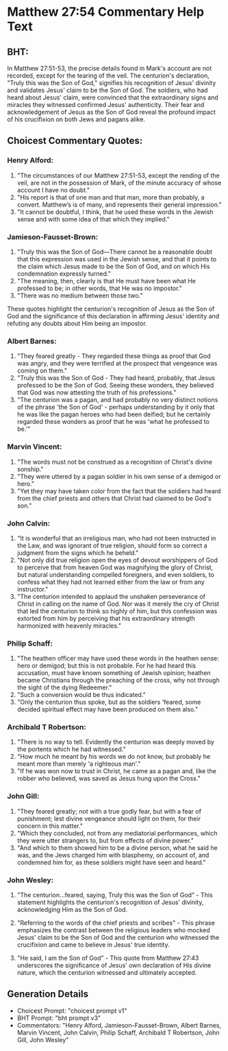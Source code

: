 # Matthew 27:54 Commentary Help Text

## BHT:
In Matthew 27:51-53, the precise details found in Mark's account are not recorded, except for the tearing of the veil. The centurion's declaration, "Truly this was the Son of God," signifies his recognition of Jesus' divinity and validates Jesus' claim to be the Son of God. The soldiers, who had heard about Jesus' claim, were convinced that the extraordinary signs and miracles they witnessed confirmed Jesus' authenticity. Their fear and acknowledgement of Jesus as the Son of God reveal the profound impact of his crucifixion on both Jews and pagans alike.

## Choicest Commentary Quotes:
### Henry Alford:
1. "The circumstances of our Matthew 27:51-53, except the rending of the veil, are not in the possession of Mark, of the minute accuracy of whose account I have no doubt." 
2. "His report is that of one man and that man, more than probably, a convert. Matthew’s is of many, and represents their general impression." 
3. "It cannot be doubtful, I think, that he used these words in the Jewish sense and with some idea of that which they implied."

### Jamieson-Fausset-Brown:
1. "Truly this was the Son of God—There cannot be a reasonable doubt that this expression was used in the Jewish sense, and that it points to the claim which Jesus made to be the Son of God, and on which His condemnation expressly turned."
2. "The meaning, then, clearly is that He must have been what He professed to be; in other words, that He was no impostor."
3. "There was no medium between those two."

These quotes highlight the centurion's recognition of Jesus as the Son of God and the significance of this declaration in affirming Jesus' identity and refuting any doubts about Him being an impostor.

### Albert Barnes:
1. "They feared greatly - They regarded these things as proof that God was angry, and they were terrified at the prospect that vengeance was coming on them."
2. "Truly this was the Son of God - They had heard, probably, that Jesus professed to be the Son of God. Seeing these wonders, they believed that God was now attesting the truth of his professions."
3. "The centurion was a pagan, and had probably no very distinct notions of the phrase 'the Son of God' - perhaps understanding by it only that he was like the pagan heroes who had been deified; but he certainly regarded these wonders as proof that he was 'what he professed to be.'"

### Marvin Vincent:
1. "The words must not be construed as a recognition of Christ's divine sonship."
2. "They were uttered by a pagan soldier in his own sense of a demigod or hero."
3. "Yet they may have taken color from the fact that the soldiers had heard from the chief priests and others that Christ had claimed to be God's son."

### John Calvin:
1. "It is wonderful that an irreligious man, who had not been instructed in the Law, and was ignorant of true religion, should form so correct a judgment from the signs which he beheld."
2. "Not only did true religion open the eyes of devout worshippers of God to perceive that from heaven God was magnifying the glory of Christ, but natural understanding compelled foreigners, and even soldiers, to confess what they had not learned either from the law or from any instructor."
3. "The centurion intended to applaud the unshaken perseverance of Christ in calling on the name of God. Nor was it merely the cry of Christ that led the centurion to think so highly of him, but this confession was extorted from him by perceiving that his extraordinary strength harmonized with heavenly miracles."

### Philip Schaff:
1. "The heathen officer may have used these words in the heathen sense: hero or demigod; but this is not probable. For he had heard this accusation, must have known something of Jewish opinion; heathen became Christians through the preaching of the cross, why not through the sight of the dying Redeemer." 
2. "Such a conversion would be thus indicated."
3. "Only the centurion thus spoke, but as the soldiers ‘feared, some decided spiritual effect may have been produced on them also."

### Archibald T Robertson:
1. "There is no way to tell. Evidently the centurion was deeply moved by the portents which he had witnessed."
2. "How much he meant by his words we do not know, but probably he meant more than merely 'a righteous man'."
3. "If he was won now to trust in Christ, he came as a pagan and, like the robber who believed, was saved as Jesus hung upon the Cross."

### John Gill:
1. "They feared greatly; not with a true godly fear, but with a fear of punishment; lest divine vengeance should light on them, for their concern in this matter." 
2. "Which they concluded, not from any mediatorial performances, which they were utter strangers to, but from effects of divine power." 
3. "And which to them showed him to be a divine person, what he said he was, and the Jews charged him with blasphemy, on account of, and condemned him for, as these soldiers might have seen and heard."

### John Wesley:
1. "The centurion...feared, saying, Truly this was the Son of God" - This statement highlights the centurion's recognition of Jesus' divinity, acknowledging Him as the Son of God.

2. "Referring to the words of the chief priests and scribes" - This phrase emphasizes the contrast between the religious leaders who mocked Jesus' claim to be the Son of God and the centurion who witnessed the crucifixion and came to believe in Jesus' true identity.

3. "He said, I am the Son of God" - This quote from Matthew 27:43 underscores the significance of Jesus' own declaration of His divine nature, which the centurion witnessed and ultimately accepted.


## Generation Details
- Choicest Prompt: "choicest prompt v1"
- BHT Prompt: "bht prompt v3"
- Commentators: "Henry Alford, Jamieson-Fausset-Brown, Albert Barnes, Marvin Vincent, John Calvin, Philip Schaff, Archibald T Robertson, John Gill, John Wesley"
